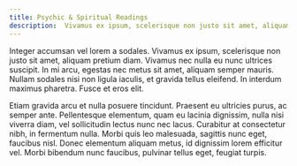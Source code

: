 ```yaml
---
title: Psychic & Spiritual Readings
description:  Vivamus ex ipsum, scelerisque non justo sit amet, aliquam pretium diam.
---
```

Integer accumsan vel lorem a sodales. Vivamus ex ipsum, scelerisque non justo sit amet, aliquam pretium diam. Vivamus nec nulla eu nunc ultrices suscipit. In mi arcu, egestas nec metus sit amet, aliquam semper mauris. Nullam sodales nisi non ligula iaculis, et gravida tellus eleifend. In interdum maximus pharetra. Fusce et eros elit.

Etiam gravida arcu et nulla posuere tincidunt. Praesent eu ultricies purus, ac semper ante. Pellentesque elementum, quam eu lacinia dignissim, nulla nisi viverra diam, vel sollicitudin lectus nunc nec lacus. Curabitur at consectetur nibh, in fermentum nulla. Morbi quis leo malesuada, sagittis nunc eget, faucibus nisl. Donec elementum aliquam metus, id dignissim lorem efficitur vel. Morbi bibendum nunc faucibus, pulvinar tellus eget, feugiat turpis.
